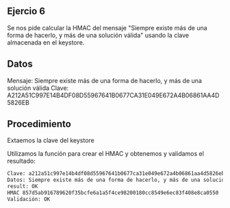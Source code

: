 ## Ejercio 6

Se nos pide calcular la HMAC del mensaje "Siempre existe más de una forma de hacerlo, y más de una solución válida" usando la clave almacenada en el keystore.

## Datos

Mensaje: Siempre existe más de una forma de hacerlo, y más de una solución válida
Clave: A212A51C997E14B4DF08D55967641B0677CA31E049E672A4B06861AA4D5826EB

## Procedimiento

Extaemos la clave del keystore

Utilizamos la función para crear el HMAC y obtenemos y validamos el resultado:

```bash
Clave: a212a51c997e14b4df08d55967641b0677ca31e049e672a4b06861aa4d5826eb
Datos: Siempre existe más de una forma de hacerlo, y más de una solución válida.
result: OK
HMAC 857d5ab916789620f35bcfe6a1a5f4ce98200180cc8549e6ec83f408e8ca0550
Validación: OK
```